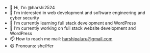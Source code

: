 - 👋 Hi, I’m @harshi2524
- 👀 I’m interested in web development and software engineering and cyber security 
- 🌱 I’m currently learning full stack development and WordPress
- 💞️ I’m currently working on full stack website development and WordPress 
- 📫 How to reach me mail: harshipaluru@gmail.com
- 😄 Pronouns: she/Her
